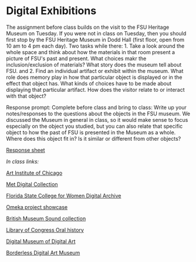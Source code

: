 # Digital Exhibitions

The assignment before class builds on the visit to the FSU Heritage Museum on Tuesday. If you were not in class on Tuesday, then you should first stop by the FSU Heritage Museum in Dodd Hall (first floor, open from 10 am to 4 pm each day). Two tasks while there: 1. Take a look around the whole space and think about how the materials in that room present a picture of FSU's past and present. What choices makr the inclusion/exclusion of materials? What story does the museum tell about FSU. and 2. Find an individual artifact or exhibit within the museum. What role does memory play in how that particular object is displayed or in the effect that object has. What kinds of choices have to be made about displaying that particular artifact. How does the visitor relate to or interact with that object?

Response prompt: Complete before class and bring to class:
Write up your notes/responses to the questions about the objects in the FSU museum. We discussed the Museum in general in class, so it would make sense to focus especially on the object you studied, but you can also relate that specific object to how the past of FSU is presented in the Museum as a whole. Where does this object fit in? Is it similar or different from other objects? 

[Response sheet](https://github.com/allenjromano/techmem2019/raw/master/response_sheets/techmem_response.pdf)


*In class links:*

[Art Institute of Chicago](https://www.artic.edu/)

[Met Digital Collection](https://www.metmuseum.org/art/collection)

[Florida State College for Women Digital Archive](https://fsu.digital.flvc.org/islandora/search/?type=edismax&collection=fsu%3Afscwphotosmain)

[Omeka project showcase](https://omeka.org/classic/showcase/)

[British Museum Sound collection](https://www.bl.uk/subjects/sound)

[Library of Congress Oral history](https://www.loc.gov/collections/?fa=subject:oral+histories)

[Digital Museum of Digital Art](https://dimoda.art)

[Borderless Digital Art Museum](https://borderless.teamlab.art/)

